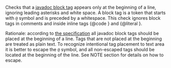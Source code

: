<div>

Checks that a [javadoc block
tag](https://docs.oracle.com/en/java/javase/11/docs/specs/doc-comment-spec.html#block-tags)
appears only at the beginning of a line, ignoring leading asterisks and
white space. A block tag is a token that starts with `@` symbol and is
preceded by a whitespace. This check ignores block tags in comments and
inside inline tags {@code } and {@literal }.

</div>

Rationale: according to [the
specification](https://docs.oracle.com/en/java/javase/11/docs/specs/doc-comment-spec.html#block-tags)
all javadoc block tags should be placed at the beginning of a line. Tags
that are not placed at the beginning are treated as plain text. To
recognize intentional tag placement to text area it is better to escape
the `@` symbol, and all non-escaped tags should be located at the
beginning of the line. See NOTE section for details on how to escape.
